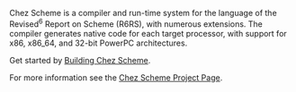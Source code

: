 Chez Scheme is a compiler and run-time system for the language of
the Revised<sup>6</sup> Report on Scheme (R6RS), with numerous extensions.
The compiler generates native code for each target processor, with
support for x86, x86_64, and 32-bit PowerPC architectures.

Get started by [Building Chez Scheme](BUILDING).

For more information see the [Chez Scheme Project Page](https://cisco.github.io/ChezScheme/).
